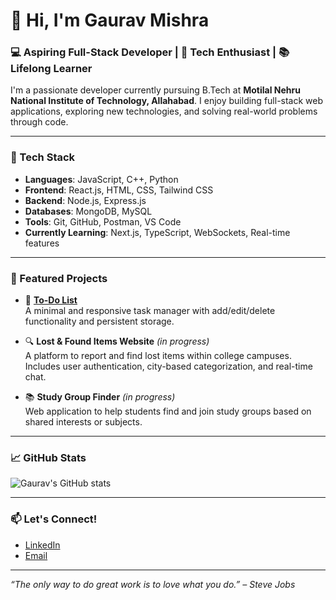 # 👋 Hi, I'm Gaurav Mishra

### 💻 Aspiring Full-Stack Developer | 🚀 Tech Enthusiast | 📚 Lifelong Learner

I'm a passionate developer currently pursuing B.Tech at **Motilal Nehru National Institute of Technology, Allahabad**. I enjoy building full-stack web applications, exploring new technologies, and solving real-world problems through code.

---

### 🔧 Tech Stack
- **Languages**: JavaScript, C++, Python
- **Frontend**: React.js, HTML, CSS, Tailwind CSS
- **Backend**: Node.js, Express.js
- **Databases**: MongoDB, MySQL
- **Tools**: Git, GitHub, Postman, VS Code
- **Currently Learning**: Next.js, TypeScript, WebSockets, Real-time features

---

### 📌 Featured Projects

- 🔁 [**To-Do List**](https://github.com/gaurav05-coder/todo-list)  
  A minimal and responsive task manager with add/edit/delete functionality and persistent storage.

- 🔍 **Lost & Found Items Website** *(in progress)*  
  A platform to report and find lost items within college campuses. Includes user authentication, city-based categorization, and real-time chat.

- 📚 **Study Group Finder** *(in progress)*  
  Web application to help students find and join study groups based on shared interests or subjects.

---

### 📈 GitHub Stats

![Gaurav's GitHub stats](https://github-readme-stats.vercel.app/api?username=gaurav05-coder&show_icons=true&theme=radical)

---

### 📫 Let's Connect!
- [LinkedIn](https://www.linkedin.com/in/gaurav-mishra-b42a6b331/)
- [Email](mailto:gauravm0905@gmail.com)

---

_“The only way to do great work is to love what you do.” – Steve Jobs_
